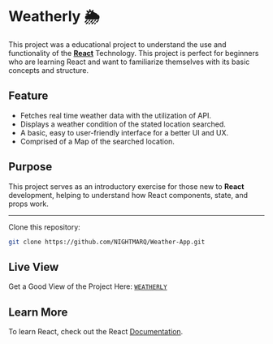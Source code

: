 # Weatherly 🌦️

This project was a educational project to understand the use and functionality of the [**React**](https://react.dev/) Technology.
This project is perfect for beginners who are learning React and want to familiarize themselves with its basic concepts and structure.

## Feature

- Fetches real time weather data with the utilization of API.
- Displays a weather condition of the stated location searched.
- A basic, easy to user-friendly interface for a better UI and UX.
- Comprised of a Map of the searched location.

## Purpose

This project serves as an introductory exercise for those new to **React** development, helping to understand how React components, state, and props work.

-----------------------------------------------------------
Clone this repository:
```bash
git clone https://github.com/NIGHTMARQ/Weather-App.git
```

## Live View

Get a Good View of the Project Here:
[`WEATHERLY`](https://NIGHTMARQ.github.io/Weather-App)

## Learn More
To learn React, check out the React [Documentation](https://reactjs.org/).
